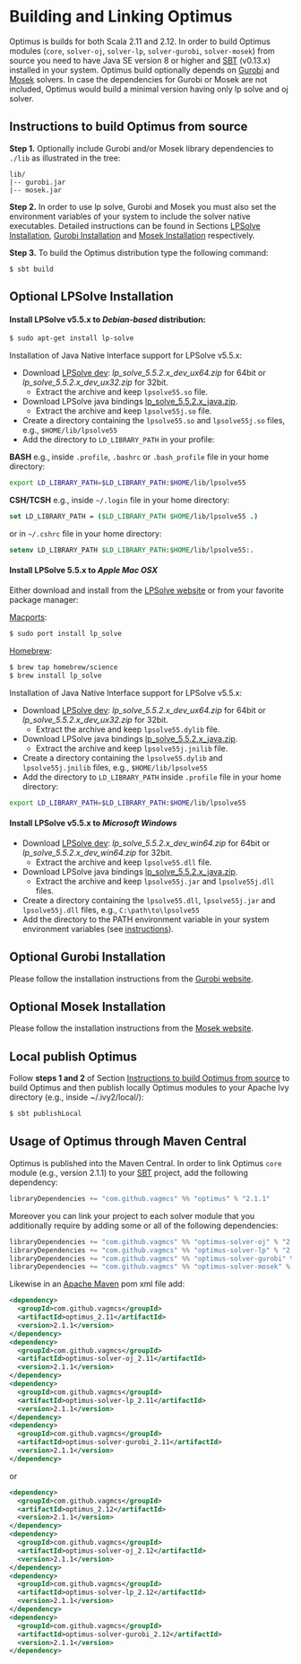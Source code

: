 # Building and Linking Optimus

Optimus is builds for both Scala 2.11 and 2.12. In order to build Optimus modules (`core`, `solver-oj`, `solver-lp`, `solver-gurobi`, `solver-mosek`) from source you need to have Java SE version 8 or higher and [SBT](http://www.scala-sbt.org/) (v0.13.x) installed in your system. Optimus build optionally depends on [Gurobi](http://www.gurobi.com/) and [Mosek](https://www.mosek.com/) solvers. In case the dependencies for Gurobi or Mosek are not included, Optimus would build a minimal version having only lp solve and oj solver.

## Instructions to build Optimus from source

**Step 1.** Optionally include Gurobi and/or Mosek library dependencies to `./lib` as illustrated in the tree:
```
lib/
|-- gurobi.jar
|-- mosek.jar
```

**Step 2.** In order to use lp solve, Gurobi and Mosek you must also set the environment variables of your system to include the solver native executables. Detailed instructions can be found in Sections [LPSolve Installation](#optional-lpsolve-installation), [Gurobi Installation](#optional-gurobi-installation) and [Mosek Installation](#optional-mosek-installation) respectively.

**Step 3.** To build the Optimus distribution type the following command:
```
$ sbt build
```

## Optional LPSolve Installation

#### Install LPSolve v5.5.x to ***Debian-based*** distribution:
```bash
$ sudo apt-get install lp-solve
```

Installation of Java Native Interface support for LPSolve v5.5.x:
* Download [LPSolve dev](http://sourceforge.net/projects/lpsolve/files/lpsolve/5.5.2.0/): *lp_solve_5.5.2.x_dev_ux64.zip* for 64bit or *lp_solve_5.5.2.x_dev_ux32.zip* for 32bit.
  * Extract the archive and keep `lpsolve55.so` file.
* Download LPSolve java bindings [lp_solve_5.5.2.x_java.zip](http://sourceforge.net/projects/lpsolve/files/lpsolve/5.5.2.0/).
    * Extract the archive and keep `lpsolve55j.so` file.
* Create a directory containing the `lpsolve55.so` and `lpsolve55j.so` files, e.g., `$HOME/lib/lpsolve55`
* Add the directory to `LD_LIBRARY_PATH` in your profile:

**BASH** e.g., inside `.profile`, `.bashrc` or `.bash_profile` file in your home directory:
```bash
export LD_LIBRARY_PATH=$LD_LIBRARY_PATH:$HOME/lib/lpsolve55
```

**CSH/TCSH** e.g., inside `~/.login` file in your home directory:
```csh
set LD_LIBRARY_PATH = ($LD_LIBRARY_PATH $HOME/lib/lpsolve55 .)
```
or in `~/.cshrc` file in your home directory:
```csh
setenv LD_LIBRARY_PATH $LD_LIBRARY_PATH:$HOME/lib/lpsolve55:.
```

#### Install LPSolve 5.5.x to ***Apple Mac OSX***
Either download and install from the [LPSolve website](http://lpsolve.sourceforge.net) or from your favorite package manager:

[Macports](https://www.macports.org):
```bash
$ sudo port install lp_solve
```

[Homebrew](http://brew.sh):
```bash
$ brew tap homebrew/science
$ brew install lp_solve
```

Installation of Java Native Interface support for LPSolve v5.5.x:
* Download [LPSolve dev](http://sourceforge.net/projects/lpsolve/files/lpsolve/5.5.2.0/): *lp_solve_5.5.2.x_dev_ux64.zip* for 64bit or *lp_solve_5.5.2.x_dev_ux32.zip* for 32bit.
  * Extract the archive and keep `lpsolve55.dylib` file.
* Download LPSolve java bindings [lp_solve_5.5.2.x_java.zip](http://sourceforge.net/projects/lpsolve/files/lpsolve/5.5.2.0/).
    * Extract the archive and keep `lpsolve55j.jnilib` file.
* Create a directory containing the `lpsolve55.dylib` and `lpsolve55j.jnilib` files, e.g., `$HOME/lib/lpsolve55`
* Add the directory to `LD_LIBRARY_PATH` inside `.profile` file in your home directory:

```bash
export LD_LIBRARY_PATH=$LD_LIBRARY_PATH:$HOME/lib/lpsolve55
```

#### Install LPSolve v5.5.x to ***Microsoft Windows***
  * Download [LPSolve dev](http://sourceforge.net/projects/lpsolve/files/lpsolve/5.5.2.0/): *lp_solve_5.5.2.x_dev_win64.zip* for 64bit or *lp_solve_5.5.2.x_dev_win64.zip* for 32bit.
    * Extract the archive and keep `lpsolve55.dll` file.
  * Download LPSolve java bindings [lp_solve_5.5.2.x_java.zip](http://sourceforge.net/projcts/lpsolve/files/lpsolve/5.5.2.0/).
    * Extract the archive and keep `lpsolve55j.jar` and `lpsolve55j.dll` files.
  * Create a directory containing the `lpsolve55.dll`, `lpsolve55j.jar` and `lpsolve55j.dll` files, e.g., `C:\path\to\lpsolve55`
  * Add the directory to the PATH environment variable in your system environment variables (see [instructions](#microsoft-windows-operating-systems)).

## Optional Gurobi Installation
Please follow the installation instructions from the [Gurobi website](http://www.gurobi.com).

## Optional Mosek Installation
Please follow the installation instructions from the [Mosek website](http://www.mosek.com).

## Local publish Optimus
Follow **steps 1 and 2** of Section [Instructions to build Optimus from source](#instructions-to-build-optimus-from-source) to build Optimus and then publish locally Optimus modules to your Apache Ivy directory (e.g., inside ~/.ivy2/local/):

```bash
$ sbt publishLocal
```

## Usage of Optimus through Maven Central

Optimus is published into the Maven Central. In order to link Optimus `core` module (e.g., version 2.1.1) to your [SBT](http://www.scala-sbt.org/) project, add the following dependency:

```sbt
libraryDependencies += "com.github.vagmcs" %% "optimus" % "2.1.1"
```

Moreover you can link your project to each solver module that you additionally require by adding some or all of the following dependencies:

```sbt
libraryDependencies += "com.github.vagmcs" %% "optimus-solver-oj" % "2.1.1"
libraryDependencies += "com.github.vagmcs" %% "optimus-solver-lp" % "2.1.1"
libraryDependencies += "com.github.vagmcs" %% "optimus-solver-gurobi" % "2.1.1"
libraryDependencies += "com.github.vagmcs" %% "optimus-solver-mosek" % "2.1.1"
```

Likewise in an [Apache Maven](https://maven.apache.org/) pom xml file add:

```xml
<dependency>
  <groupId>com.github.vagmcs</groupId>
  <artifactId>optimus_2.11</artifactId>
  <version>2.1.1</version>
</dependency>
<dependency>
  <groupId>com.github.vagmcs</groupId>
  <artifactId>optimus-solver-oj_2.11</artifactId>
  <version>2.1.1</version>
</dependency>
<dependency>
  <groupId>com.github.vagmcs</groupId>
  <artifactId>optimus-solver-lp_2.11</artifactId>
  <version>2.1.1</version>
</dependency>
<dependency>
  <groupId>com.github.vagmcs</groupId>
  <artifactId>optimus-solver-gurobi_2.11</artifactId>
  <version>2.1.1</version>
</dependency>
```
or

```xml
<dependency>
  <groupId>com.github.vagmcs</groupId>
  <artifactId>optimus_2.12</artifactId>
  <version>2.1.1</version>
</dependency>
<dependency>
  <groupId>com.github.vagmcs</groupId>
  <artifactId>optimus-solver-oj_2.12</artifactId>
  <version>2.1.1</version>
</dependency>
<dependency>
  <groupId>com.github.vagmcs</groupId>
  <artifactId>optimus-solver-lp_2.12</artifactId>
  <version>2.1.1</version>
</dependency>
<dependency>
  <groupId>com.github.vagmcs</groupId>
  <artifactId>optimus-solver-gurobi_2.12</artifactId>
  <version>2.1.1</version>
</dependency>
```